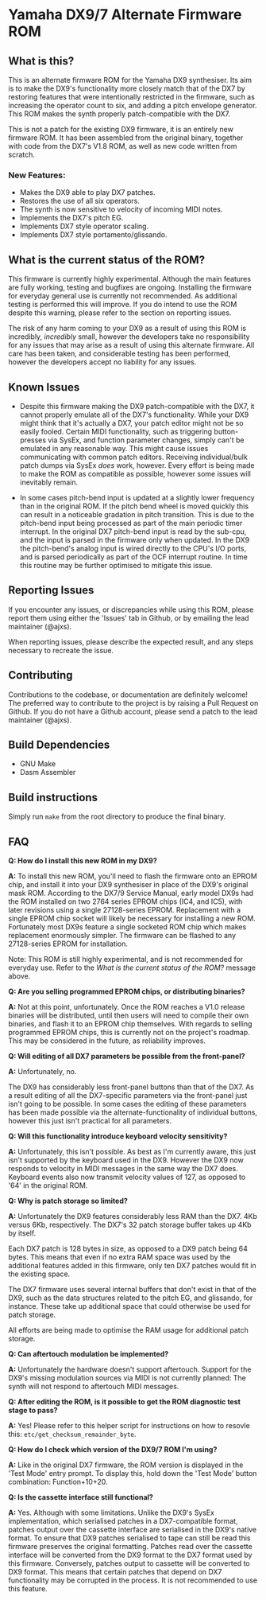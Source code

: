 # Yamaha DX9/7 Alternate Firmware ROM

## What is this?

This is an alternate firmware ROM for the Yamaha DX9 synthesiser. Its aim is to make the DX9's functionality more closely match that of the DX7 by restoring features that were intentionally restricted in the firmware, such as increasing the operator count to six, and adding a pitch envelope generator. This ROM makes the synth properly patch-compatible with the DX7.

This is not a patch for the existing DX9 firmware, it is an entirely new firmware ROM. It has been assembled from the original binary, together with code from the DX7's V1.8 ROM, as well as new code written from scratch.

### New Features:
* Makes the DX9 able to play DX7 patches.
* Restores the use of all six operators.
* The synth is now sensitive to velocity of incoming MIDI notes.
* Implements the DX7's pitch EG.
* Implements DX7 style operator scaling.
* Implements DX7 style portamento/glissando.

## What is the current status of the ROM?

This firmware is currently highly experimental. Although the main features are fully working, testing and bugfixes are ongoing. Installing the firmware for everyday general use is currently not recommended. As additional testing is performed this will improve. If you do intend to use the ROM despite this warning, please refer to the section on reporting issues.

The risk of any harm coming to your DX9 as a result of using this ROM is incredibly, *incredibly* small, however the developers take no responsibility for any issues that may arise as a result of using this alternate firmware. All care has been taken, and considerable testing has been performed, however the developers accept no liability for any issues.

## Known Issues
* Despite this firmware making the DX9 patch-compatible with the DX7, it cannot properly emulate all of the DX7's functionality. While your DX9 might think that it's actually a DX7, your patch editor might not be so easily fooled. Certain MIDI functionality, such as triggering button-presses via SysEx, and function parameter changes, simply can't be emulated in any reasonable way. This might cause issues communicating with common patch editors.
Receiving individual/bulk patch dumps via SysEx *does* work, however. Every effort is being made to make the ROM as compatible as possible, however some issues will inevitably remain.

* In some cases pitch-bend input is updated at a slightly lower frequency than in the original ROM. If the pitch bend wheel is moved quickly this can result in a noticeable gradation in pitch transition. This is due to the pitch-bend input being processed as part of the main periodic timer interrupt. In the original DX7 pitch-bend input is read by the sub-cpu, and the input is parsed in the firmware only when updated. In the DX9 the pitch-bend's analog input is wired directly to the CPU's I/O ports, and is parsed periodically as part of the OCF interrupt routine. In time this routine may be further optimised to mitigate this issue.

## Reporting Issues

If you encounter any issues, or discrepancies while using this ROM, please report them using either the 'Issues' tab in Github, or by emailing the lead maintainer (@ajxs). 

When reporting issues, please describe the expected result, and any steps necessary to recreate the issue.

## Contributing

Contributions to the codebase, or documentation are definitely welcome! The preferred way to contribute to the project is by raising a Pull Request on Github. If you do not have a Github account, please send a patch to the lead maintainer (@ajxs).

## Build Dependencies

* GNU Make
* Dasm Assembler

## Build instructions

Simply run `make` from the root directory to produce the final binary.

## FAQ
**Q: How do I install this new ROM in my DX9?**

**A:** To install this new ROM, you'll need to flash the firmware onto an EPROM chip, and install it into your DX9 synthesiser in place of the DX9's original mask ROM.
According to the DX7/9 Service Manual, early model DX9s had the ROM installed on two 2764 series EPROM chips (IC4, and IC5), with later revisions using a single 27128-series EPROM. Replacement with a single EPROM chip socket will likely be necessary for installing a new ROM.
Fortunately most DX9s feature a single socketed ROM chip which makes replacement enormously simpler. The firmware can be flashed to any 27128-series EPROM for installation.

Note: This ROM is still highly experimental, and is not recommended for everyday use. Refer to the *What is the current status of the ROM?* message above.

**Q: Are you selling programmed EPROM chips, or distributing binaries?**

**A:** Not at this point, unfortunately. Once the ROM reaches a V1.0 release binaries will be distributed, until then users will need to compile their own binaries, and flash it to an EPROM chip themselves.
With regards to selling programmed EPROM chips, this is currently not on the project's roadmap. This may be considered in the future, as reliability improves.

**Q: Will editing of all DX7 parameters be possible from the front-panel?**

**A:** Unfortunately, no.

The DX9 has considerably less front-panel buttons than that of the DX7. As a result editing of all the DX7-specific parameters via the front-panel just isn't going to be possible. In some cases the editing of these parameters has been made possible via the alternate-functionality of individual buttons, however this just isn't practical for all parameters.


**Q: Will this functionality introduce keyboard velocity sensitivity?**

**A:** Unfortunately, this isn't possible. As best as I'm currently aware, this just isn't supported by the keyboard used in the DX9. However the DX9 now responds to velocity in MIDI messages in the same way the DX7 does. Keyboard events also now transmit velocity values of 127, as opposed to '64' in the original ROM.


**Q: Why is patch storage so limited?**

**A:** Unfortunately the DX9 features considerably less RAM than the DX7. 4Kb versus 6Kb, respectively. The DX7's 32 patch storage buffer takes up 4Kb by itself.

Each DX7 patch is 128 bytes in size, as opposed to a DX9 patch being 64 bytes. This means that even if no extra RAM space was used by the additional features added in this firmware, only ten DX7 patches would fit in the existing space.

The DX7 firmware uses several internal buffers that don't exist in that of the DX9, such as the data structures related to the pitch EG, and glissando, for instance. These take up additional space that could otherwise be used for patch storage.

All efforts are being made to optimise the RAM usage for additional patch storage.


**Q: Can aftertouch modulation be implemented?**

**A:** Unfortunately the hardware doesn't support aftertouch. Support for the DX9's missing modulation sources via MIDI is not currently planned: The synth will not respond to aftertouch MIDI messages.


**Q: After editing the ROM, is it possible to get the ROM diagnostic test stage to pass?**

**A:** Yes! 
Please refer to this helper script for instructions on how to resovle this: `etc/get_checksum_remainder_byte`.


**Q: How do I check which version of the DX9/7 ROM I'm using?**

**A:** Like in the original DX7 firmware, the ROM version is displayed in the 'Test Mode' entry prompt. To display this, hold down the 'Test Mode' button combination: Function+10+20.

**Q: Is the cassette interface still functional?**

**A:** Yes. Although with some limitations. 
Unlike the DX9's SysEx implementation, which serialised patches in a DX7-compatible format, patches output over the cassette interface are serialised in the DX9's native format. To ensure that DX9 patches serialised to tape can still be read this firmware preserves the original formatting. Patches read over the cassette interface will be converted from the DX9 format to the DX7 format used by this firmware. Conversely, patches output to cassette will be converted to DX9 format. This means that certain patches that depend on DX7 functionality may be corrupted in the process. It is not recommended to use this feature.
